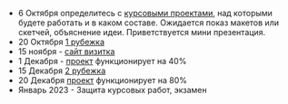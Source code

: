 - 6 Октября определитесь с [курсовыми проектами](./PROJECT.md), над которыми будете работать и в каком составе. Ожидается показ макетов или скетчей, объяснение идеи. Приветствуется мини презентация.
- 20 Октября [1 рубежка](./RK_1.md)
- 15 ноября - [сайт визитка](./LAB.md)
- 1 Декабря - [проект](./PROJECT.md) функционирует на 40%
- 15 Декабря [2 рубежка](./)
- 20 Декабря [проект](./PROJECT.md) функционирует на 80%
- Январь 2023 - Защита курсовых работ, экзамен
